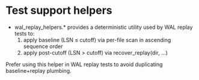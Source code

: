 # Test support helpers

- wal_replay_helpers.* provides a deterministic utility used by WAL replay tests to:
  1) apply baseline (LSN ≤ cutoff) via per-file scan in ascending sequence order
  2) apply post-cutoff (LSN > cutoff) via recover_replay(dir, ...)

Prefer using this helper in WAL replay tests to avoid duplicating baseline+replay plumbing.


